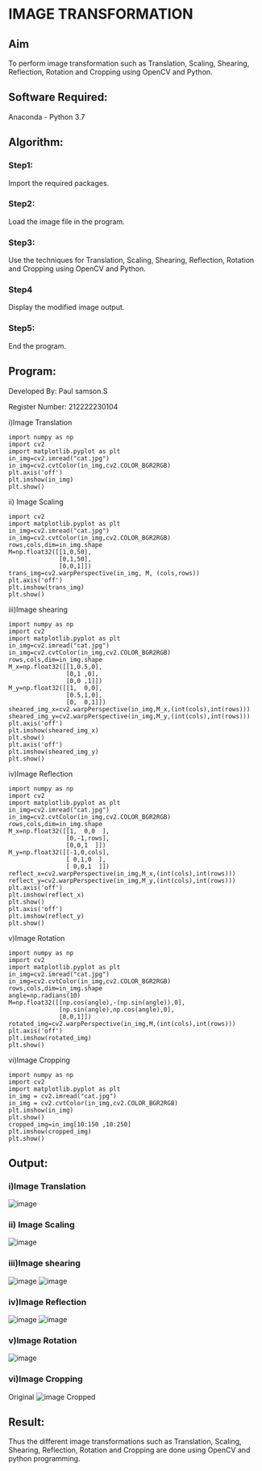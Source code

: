 # IMAGE TRANSFORMATION

## Aim
To perform image transformation such as Translation, Scaling, Shearing, Reflection, Rotation and Cropping using OpenCV and Python.

## Software Required:
Anaconda - Python 3.7

## Algorithm:
### Step1:
Import the required packages.

### Step2:
Load the image file in the program.

### Step3:
Use the techniques for Translation, Scaling, Shearing, Reflection, Rotation and Cropping using OpenCV and Python.

### Step4
Display the modified image output.

### Step5:
End the program.



## Program:

Developed By: Paul samson.S

Register Number: 212222230104

i)Image Translation
```
import numpy as np
import cv2
import matplotlib.pyplot as plt
in_img=cv2.imread("cat.jpg")
in_img=cv2.cvtColor(in_img,cv2.COLOR_BGR2RGB)
plt.axis('off')
plt.imshow(in_img)
plt.show()
```
ii) Image Scaling
```import numpy as np
import cv2
import matplotlib.pyplot as plt
in_img=cv2.imread("cat.jpg")
in_img=cv2.cvtColor(in_img,cv2.COLOR_BGR2RGB)
rows,cols,dim=in_img.shape
M=np.float32([[1,0,50],
              [0,1,50],
              [0,0,1]])
trans_img=cv2.warpPerspective(in_img, M, (cols,rows))
plt.axis('off')
plt.imshow(trans_img)
plt.show() 
```
iii)Image shearing
```
import numpy as np
import cv2
import matplotlib.pyplot as plt
in_img=cv2.imread("cat.jpg")
in_img=cv2.cvtColor(in_img,cv2.COLOR_BGR2RGB)
rows,cols,dim=in_img.shape
M_x=np.float32([[1,0.5,0],
                [0,1 ,0],
                [0,0 ,1]])
M_y=np.float32([[1,  0,0],
                [0.5,1,0],
                [0,  0,1]])
sheared_img_x=cv2.warpPerspective(in_img,M_x,(int(cols),int(rows)))
sheared_img_y=cv2.warpPerspective(in_img,M_y,(int(cols),int(rows)))
plt.axis('off')
plt.imshow(sheared_img_x)
plt.show()
plt.axis('off')
plt.imshow(sheared_img_y)
plt.show()
```
iv)Image Reflection
```
import numpy as np
import cv2
import matplotlib.pyplot as plt
in_img=cv2.imread("cat.jpg")
in_img=cv2.cvtColor(in_img,cv2.COLOR_BGR2RGB)
rows,cols,dim=in_img.shape
M_x=np.float32([[1,  0,0  ],
                [0,-1,rows],
                [0,0,1  ]])
M_y=np.float32([[-1,0,cols],
                [ 0,1,0  ],
                [ 0,0,1  ]])
reflect_x=cv2.warpPerspective(in_img,M_x,(int(cols),int(rows)))
reflect_y=cv2.warpPerspective(in_img,M_y,(int(cols),int(rows)))
plt.axis('off')
plt.imshow(reflect_x)
plt.show()
plt.axis('off')
plt.imshow(reflect_y)
plt.show()  
```
v)Image Rotation
```
import numpy as np
import cv2
import matplotlib.pyplot as plt
in_img=cv2.imread("cat.jpg")
in_img=cv2.cvtColor(in_img,cv2.COLOR_BGR2RGB)
rows,cols,dim=in_img.shape
angle=np.radians(10)
M=np.float32([[np.cos(angle),-(np.sin(angle)),0],
              [np.sin(angle),np.cos(angle),0],
              [0,0,1]])
rotated_img=cv2.warpPerspective(in_img,M,(int(cols),int(rows)))
plt.axis('off')
plt.imshow(rotated_img)
plt.show()  
```
vi)Image Cropping
```
import numpy as np
import cv2
import matplotlib.pyplot as plt
in_img = cv2.imread("cat.jpg")
in_img = cv2.cvtColor(in_img,cv2.COLOR_BGR2RGB)
plt.imshow(in_img)
plt.show()
cropped_img=in_img[10:150 ,10:250]
plt.imshow(cropped_img)
plt.show()
```
## Output:
### i)Image Translation

![image](https://github.com/Afsarjumail/IMAGE-TRANSFORMATIONS/assets/118343395/424b06d9-2f0f-4023-9a47-42683e6f5c86)


### ii) Image Scaling

![image](https://github.com/Afsarjumail/IMAGE-TRANSFORMATIONS/assets/118343395/80f09bd4-95fb-4a3a-8434-2e8879366aba)



### iii)Image shearing

![image](https://github.com/Afsarjumail/IMAGE-TRANSFORMATIONS/assets/118343395/2be5c5e0-c70b-46f9-bc93-4b3988c511e3)
![image](https://github.com/Afsarjumail/IMAGE-TRANSFORMATIONS/assets/118343395/e699c5b9-4e37-4c64-b674-a30c999f9943)

### iv)Image Reflection
![image](https://github.com/Afsarjumail/IMAGE-TRANSFORMATIONS/assets/118343395/abf8d0e7-6ad1-4eca-b373-c75d8871e28a)
![image](https://github.com/Afsarjumail/IMAGE-TRANSFORMATIONS/assets/118343395/af5d1d9f-8265-4a5e-8bc6-b56c8d45b1ba)






### v)Image Rotation

![image](https://github.com/Afsarjumail/IMAGE-TRANSFORMATIONS/assets/118343395/213d8d51-bb62-4b5f-a202-a7c0e2f425c7)


### vi)Image Cropping

Original
![image](https://github.com/Afsarjumail/IMAGE-TRANSFORMATIONS/assets/118343395/dba01bb3-3c89-4121-a238-1dc5d674a091)
Cropped

## Result: 

Thus the different image transformations such as Translation, Scaling, Shearing, Reflection, Rotation and Cropping are done using OpenCV and python programming.
